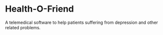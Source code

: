 # Health-O-Friend
A telemedical software to help patients suffering from depression and other related problems.
